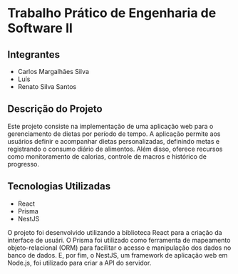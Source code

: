 # Trabalho Prático de Engenharia de Software II

## Integrantes
- Carlos Margalhães Silva
- Luís
- Renato Silva Santos

## Descrição do Projeto
Este projeto consiste na implementação de uma aplicação web para o gerenciamento de dietas por período de tempo. A aplicação permite aos usuários definir e acompanhar dietas personalizadas, definindo metas e registrando o consumo diário de alimentos. Além disso, oferece recursos como monitoramento de calorias, controle de macros e histórico de progresso.

## Tecnologias Utilizadas
- React
- Prisma
- NestJS

O projeto foi desenvolvido utilizando a biblioteca React para a criação da interface de usuári. O Prisma foi utilizado como ferramenta de mapeamento objeto-relacional (ORM) para facilitar o acesso e manipulação dos dados no banco de dados. E, por fim, o NestJS, um framework de aplicação web em Node.js, foi utilizado para criar a API do servidor.


